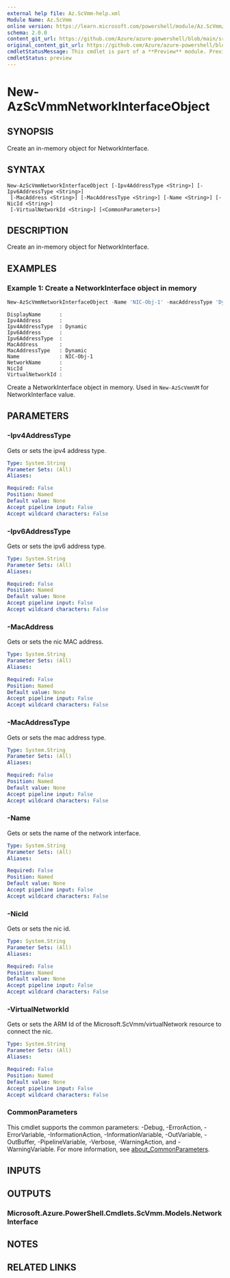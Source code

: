 ```yaml
---
external help file: Az.ScVmm-help.xml
Module Name: Az.ScVmm
online version: https://learn.microsoft.com/powershell/module/Az.ScVmm/new-azscvmmnetworkinterfaceobject
schema: 2.0.0
content_git_url: https://github.com/Azure/azure-powershell/blob/main/src/ScVmm/ScVmm/help/New-AzScVmmNetworkInterfaceObject.md
original_content_git_url: https://github.com/Azure/azure-powershell/blob/main/src/ScVmm/ScVmm/help/New-AzScVmmNetworkInterfaceObject.md
cmdletStatusMessage: This cmdlet is part of a **Preview** module. Preview versions aren't recommended for use in production environments. For more information, see https://aka.ms/azps-refstatus.
cmdletStatus: preview
---
```

# New-AzScVmmNetworkInterfaceObject

## SYNOPSIS
Create an in-memory object for NetworkInterface.

## SYNTAX

```
New-AzScVmmNetworkInterfaceObject [-Ipv4AddressType <String>] [-Ipv6AddressType <String>]
 [-MacAddress <String>] [-MacAddressType <String>] [-Name <String>] [-NicId <String>]
 [-VirtualNetworkId <String>] [<CommonParameters>]
```

## DESCRIPTION
Create an in-memory object for NetworkInterface.

## EXAMPLES

### Example 1: Create a NetworkInterface object in memory
```powershell
New-AzScVmmNetworkInterfaceObject -Name 'NIC-Obj-1' -macAddressType 'Dynamic' -ipv4AddressType 'Dynamic'
```

```output
DisplayName      :
Ipv4Address      :
Ipv4AddressType  : Dynamic
Ipv6Address      :
Ipv6AddressType  :
MacAddress       :
MacAddressType   : Dynamic
Name             : NIC-Obj-1
NetworkName      :
NicId            :
VirtualNetworkId :
```

Create a NetworkInterface object in memory.
Used in `New-AzScVmmVM` for NetworkInterface value.

## PARAMETERS

### -Ipv4AddressType
Gets or sets the ipv4 address type.

```yaml
Type: System.String
Parameter Sets: (All)
Aliases:

Required: False
Position: Named
Default value: None
Accept pipeline input: False
Accept wildcard characters: False
```

### -Ipv6AddressType
Gets or sets the ipv6 address type.

```yaml
Type: System.String
Parameter Sets: (All)
Aliases:

Required: False
Position: Named
Default value: None
Accept pipeline input: False
Accept wildcard characters: False
```

### -MacAddress
Gets or sets the nic MAC address.

```yaml
Type: System.String
Parameter Sets: (All)
Aliases:

Required: False
Position: Named
Default value: None
Accept pipeline input: False
Accept wildcard characters: False
```

### -MacAddressType
Gets or sets the mac address type.

```yaml
Type: System.String
Parameter Sets: (All)
Aliases:

Required: False
Position: Named
Default value: None
Accept pipeline input: False
Accept wildcard characters: False
```

### -Name
Gets or sets the name of the network interface.

```yaml
Type: System.String
Parameter Sets: (All)
Aliases:

Required: False
Position: Named
Default value: None
Accept pipeline input: False
Accept wildcard characters: False
```

### -NicId
Gets or sets the nic id.

```yaml
Type: System.String
Parameter Sets: (All)
Aliases:

Required: False
Position: Named
Default value: None
Accept pipeline input: False
Accept wildcard characters: False
```

### -VirtualNetworkId
Gets or sets the ARM Id of the Microsoft.ScVmm/virtualNetwork resource to connect the nic.

```yaml
Type: System.String
Parameter Sets: (All)
Aliases:

Required: False
Position: Named
Default value: None
Accept pipeline input: False
Accept wildcard characters: False
```

### CommonParameters
This cmdlet supports the common parameters: -Debug, -ErrorAction, -ErrorVariable, -InformationAction, -InformationVariable, -OutVariable, -OutBuffer, -PipelineVariable, -Verbose, -WarningAction, and -WarningVariable. For more information, see [about_CommonParameters](http://go.microsoft.com/fwlink/?LinkID=113216).

## INPUTS

## OUTPUTS

### Microsoft.Azure.PowerShell.Cmdlets.ScVmm.Models.NetworkInterface

## NOTES

## RELATED LINKS

